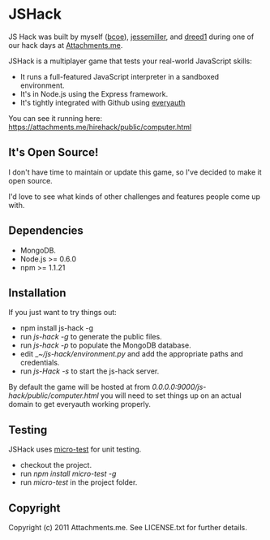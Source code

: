 JSHack
========

JS Hack was built by myself ([bcoe](https://github.com/bcoe)), [jessemiller](https://github.com/jessemiller), and [dreed1](https://github.com/dreed1) during one of our hack days at [Attachments.me](http://attachments.me).

JSHack is a multiplayer game that tests your real-world JavaScript skills:

* It runs a full-featured JavaScript interpreter in a sandboxed environment.
* It's in Node.js using the Express framework.
* It's tightly integrated with Github using  [everyauth](https://github.com/bnoguchi/everyauth/)

You can see it running here: https://attachments.me/hirehack/public/computer.html

It's Open Source!
-----------------

I don't have time to maintain or update this game, so I've decided to make it open source.

I'd love to see what kinds of other challenges and features people come up with.

Dependencies
-----------

* MongoDB.
* Node.js >= 0.6.0
* npm >= 1.1.21

Installation
-------------
If you just want to try things out:

* npm install js-hack -g
* run _js-hack -g_ to generate the public files.
* run _js-hack -p_ to populate the MongoDB database.
* edit __~/js-hack/environment.py_ and add the appropriate paths and credentials.
* run _js-Hack -s_ to start the js-hack server.

By default the game will be hosted at from _0.0.0.0:9000/js-hack/public/computer.html_ you will need to set things up on an actual domain to get everyauth working properly.

Testing
-------

JSHack uses [micro-test](https://github.com/bcoe/node-micro-test) for unit testing.

* checkout the project.
* run _npm install micro-test -g_
* run _micro-test_ in the project folder.

Copyright
---------

Copyright (c) 2011 Attachments.me. See LICENSE.txt for further details.